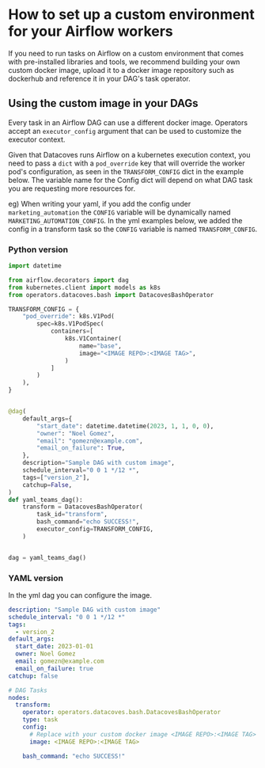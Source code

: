 # How to set up a custom environment for your Airflow workers

If you need to run tasks on Airflow on a custom environment that comes with pre-installed libraries and tools, we recommend building your own custom docker image, upload it to a docker image repository such as dockerhub and reference it in your DAG's task operator.

## Using the custom image in your DAGs

Every task in an Airflow DAG can use a different docker image. Operators accept an `executor_config` argument that can be used to customize the executor context.

Given that Datacoves runs Airflow on a kubernetes execution context, you need to pass a `dict` with a `pod_override` key that will override the worker pod's configuration, as seen in the `TRANSFORM_CONFIG` dict in the example below. The variable name for the Config dict will depend on what DAG task you are requesting more resources for. 

eg) When writing your yaml, if you add the config under ` marketing_automation` the `CONFIG` variable will be dynamically named `MARKETING_AUTOMATION_CONFIG`. In the yml examples below, we added the config in a transform task so the `CONFIG` variable is named `TRANSFORM_CONFIG`.

### Python version

```python
import datetime

from airflow.decorators import dag
from kubernetes.client import models as k8s
from operators.datacoves.bash import DatacovesBashOperator

TRANSFORM_CONFIG = {
    "pod_override": k8s.V1Pod(
        spec=k8s.V1PodSpec(
            containers=[
                k8s.V1Container(
                    name="base",
                    image="<IMAGE REPO>:<IMAGE TAG>",
                )
            ]
        )
    ),
}


@dag(
    default_args={
        "start_date": datetime.datetime(2023, 1, 1, 0, 0),
        "owner": "Noel Gomez",
        "email": "gomezn@example.com",
        "email_on_failure": True,
    },
    description="Sample DAG with custom image",
    schedule_interval="0 0 1 */12 *",
    tags=["version_2"],
    catchup=False,
)
def yaml_teams_dag():
    transform = DatacovesBashOperator(
        task_id="transform",
        bash_command="echo SUCCESS!",
        executor_config=TRANSFORM_CONFIG,
    )


dag = yaml_teams_dag()
```

### YAML version
In the yml dag you can configure the image.

```yaml
description: "Sample DAG with custom image"
schedule_interval: "0 0 1 */12 *"
tags:
  - version_2
default_args:
  start_date: 2023-01-01
  owner: Noel Gomez
  email: gomezn@example.com
  email_on_failure: true
catchup: false

# DAG Tasks
nodes:
  transform:
    operator: operators.datacoves.bash.DatacovesBashOperator
    type: task
    config:
      # Replace with your custom docker image <IMAGE REPO>:<IMAGE TAG>
      image: <IMAGE REPO>:<IMAGE TAG>

    bash_command: "echo SUCCESS!"
```
